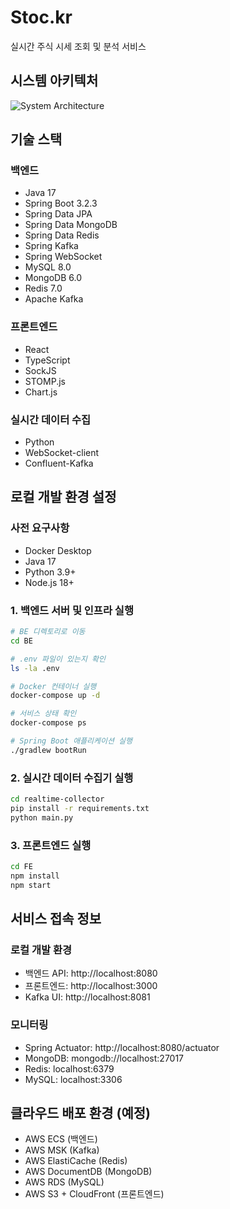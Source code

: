 # Stoc.kr

실시간 주식 시세 조회 및 분석 서비스

## 시스템 아키텍처

![System Architecture](docs/architecture.png)

## 기술 스택

### 백엔드

- Java 17
- Spring Boot 3.2.3
- Spring Data JPA
- Spring Data MongoDB
- Spring Data Redis
- Spring Kafka
- Spring WebSocket
- MySQL 8.0
- MongoDB 6.0
- Redis 7.0
- Apache Kafka

### 프론트엔드

- React
- TypeScript
- SockJS
- STOMP.js
- Chart.js

### 실시간 데이터 수집

- Python
- WebSocket-client
- Confluent-Kafka

## 로컬 개발 환경 설정

### 사전 요구사항

- Docker Desktop
- Java 17
- Python 3.9+
- Node.js 18+

### 1. 백엔드 서버 및 인프라 실행

```bash
# BE 디렉토리로 이동
cd BE

# .env 파일이 있는지 확인
ls -la .env

# Docker 컨테이너 실행
docker-compose up -d

# 서비스 상태 확인
docker-compose ps

# Spring Boot 애플리케이션 실행
./gradlew bootRun
```

### 2. 실시간 데이터 수집기 실행

```bash
cd realtime-collector
pip install -r requirements.txt
python main.py
```

### 3. 프론트엔드 실행

```bash
cd FE
npm install
npm start
```

## 서비스 접속 정보

### 로컬 개발 환경

- 백엔드 API: http://localhost:8080
- 프론트엔드: http://localhost:3000
- Kafka UI: http://localhost:8081

### 모니터링

- Spring Actuator: http://localhost:8080/actuator
- MongoDB: mongodb://localhost:27017
- Redis: localhost:6379
- MySQL: localhost:3306

## 클라우드 배포 환경 (예정)

- AWS ECS (백엔드)
- AWS MSK (Kafka)
- AWS ElastiCache (Redis)
- AWS DocumentDB (MongoDB)
- AWS RDS (MySQL)
- AWS S3 + CloudFront (프론트엔드)
